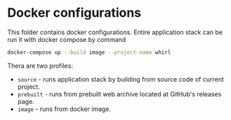 # Docker configurations

This folder contains docker configurations.
Entire application stack can be run it with docker compose by command

```bash
docker-compose up --build image --project-name whirl
```

Thera are two profiles:
- `source` - runs application stack by building from source code of current project.
- `prebuilt` - runs from prebuilt web archive located at GitHub's releases page.
- `image` - runs from docker image.
